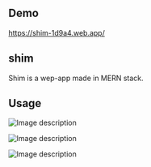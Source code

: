 
## Demo

https://shim-1d9a4.web.app/

## shim

Shim is a wep-app made in MERN stack.

## Usage

![Image description](https://res.cloudinary.com/daokgy02f/image/upload/v1586064568/%EC%8A%AC%EB%9D%BC%EC%9D%B4%EB%93%9C1_gfaufp.png)

![Image description](https://res.cloudinary.com/daokgy02f/image/upload/v1586064572/%EC%8A%AC%EB%9D%BC%EC%9D%B4%EB%93%9C2_nwwfap.png)

![Image description](https://res.cloudinary.com/daokgy02f/image/upload/v1586064577/%EC%8A%AC%EB%9D%BC%EC%9D%B4%EB%93%9C3_qtuucn.png)
